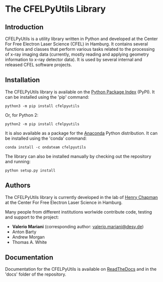 The CFELPyUtils Library
=======================


Introduction
------------

CFELPyUtils is a utility library written in Python and developed at the Center For Free
Electron Laser Science (CFEL) in Hamburg. It contains several functions and classes
that perform various tasks related to the processing of x-ray imaging data (currently,
mostly reading and applying geometry information to x-ray detector data). It is used by
several internal and released CFEL software projects.


Installation
------------

The CFELPyUtils library is available on the [Python Package Index](https://pypi.org/)
(PyPI). It can be installed using the 'pip' command:

    python3 -m pip install cfelpyutils

Or, for Python 2:

    python2 -m pip install cfelpyutils

It is also available as a package for the [Anaconda](<https://anaconda.org/>) Python
distribution. It can be installed using the 'conda' command:

    conda install -c ondateam cfelpyutils

The library can also be installed manually by checking out the repository and running:

    python setup.py install 


Authors
-------

The CFELPyUtils library is currently developed in the lab of 
[Henry Chapman](https://cid.cfel.de/) at the Center For Free Electron Laser Science
in Hamburg. 

Many people from different institutions worlwide contribute code, testing and support
to the project:

* **Valerio Mariani** (corresponding author: valerio.mariani@desy.de)
* Anton Barty
* Andrew Morgan
* Thomas A. White


Documentation
------------------

Documentation for the CFELPyUtils is available on [ReadTheDocs](https://readthedocs.org/projects/cfelpyutils/)
and in the 'docs' folder of the repository.
